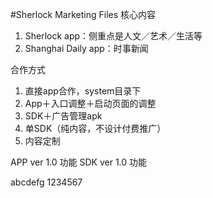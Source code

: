 #Sherlock Marketing Files
核心内容
1. Sherlock app：侧重点是人文／艺术／生活等
2. Shanghai Daily app：时事新闻

合作方式
1. 直接app合作，system目录下
2. App＋入口调整＋启动页面的调整
3. SDK＋广告管理apk
4. 单SDK（纯内容，不设计付费推广）
5. 内容定制

APP ver 1.0 功能
SDK ver 1.0 功能

abcdefg
1234567
